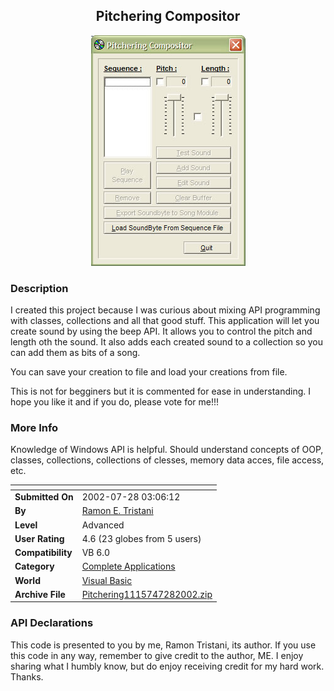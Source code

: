 ﻿<div align="center">

## Pitchering Compositor

<img src="PIC2002728619529302.jpg">
</div>

### Description

I created this project because I was curious about mixing API programming with classes, collections and all that good stuff. This application will let you create sound by using the beep API. It allows you to control the pitch and length oth the sound. It also adds each created sound to a collection so you can add them as bits of a song.

You can save your creation to file and load your creations from file.

This is not for begginers but it is commented for ease in understanding. I hope you like it and if you do, please vote for me!!!
 
### More Info
 
Knowledge of Windows API is helpful. Should understand concepts of OOP, classes, collections, collections of clesses, memory data acces, file access, etc.


<span>             |<span>
---                |---
**Submitted On**   |2002-07-28 03:06:12
**By**             |[Ramon E\. Tristani](https://github.com/Planet-Source-Code/PSCIndex/blob/master/ByAuthor/ramon-e-tristani.md)
**Level**          |Advanced
**User Rating**    |4.6 (23 globes from 5 users)
**Compatibility**  |VB 6\.0
**Category**       |[Complete Applications](https://github.com/Planet-Source-Code/PSCIndex/blob/master/ByCategory/complete-applications__1-27.md)
**World**          |[Visual Basic](https://github.com/Planet-Source-Code/PSCIndex/blob/master/ByWorld/visual-basic.md)
**Archive File**   |[Pitchering1115747282002\.zip](https://github.com/Planet-Source-Code/ramon-e-tristani-pitchering-compositor__1-37329/archive/master.zip)

### API Declarations

This code is presented to you by me, Ramon Tristani, its author. If you use this code in any way, remember to give credit to the author, ME. I enjoy sharing what I humbly know, but do enjoy receiving credit for my hard work. Thanks.





